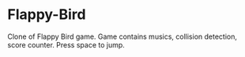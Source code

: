 # Flappy-Bird
Clone of Flappy Bird game.
Game contains musics, collision detection, score counter. 
Press space to jump.
